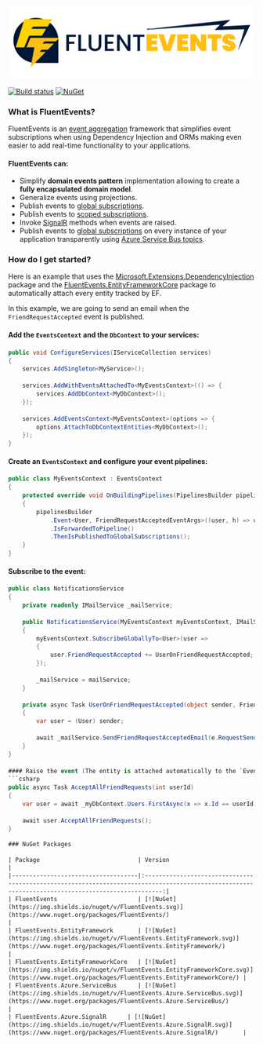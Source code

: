 ![FluentEvents logo](logo_extended.svg)

[![Build status](https://luca-s.visualstudio.com/FluentEvents/_apis/build/status/FluentEvents-CI)](https://luca-s.visualstudio.com/FluentEvents/_build/latest?definitionId=8) [![NuGet](https://img.shields.io/nuget/v/FluentEvents.svg)](https://www.nuget.org/packages/FluentEvents/)

### What is FluentEvents?
FluentEvents is an [event aggregation](https://martinfowler.com/eaaDev/EventAggregator.html) framework that simplifies event subscriptions when using Dependency Injection and ORMs making even easier to add real-time functionality to your applications.

#### FluentEvents can:
- Simplify **domain events pattern** implementation allowing to create a **fully encapsulated domain model**.
- Generalize events using projections.
- Publish events to [global subscriptions](https://github.com/luca-esse/FluentEvents/wiki/Global-subscriptions).
- Publish events to [scoped subscriptions](https://github.com/luca-esse/FluentEvents/wiki/Scoped-subscriptions).
- Invoke [SignalR](https://github.com/aspnet/AspNetCore/tree/master/src/SignalR) methods when events are raised.
- Publish events to [global subscriptions](https://github.com/luca-esse/FluentEvents/wiki/Global-subscriptions) on every instance of your application transparently using [Azure Service Bus topics](https://azure.microsoft.com/en-us/services/service-bus/). 

### How do I get started?
Here is an example that uses the [Microsoft.Extensions.DependencyInjection](https://www.nuget.org/packages/Microsoft.Extensions.DependencyInjection) package and the [FluentEvents.EntityFrameworkCore](https://www.nuget.org/packages/FluentEvents.EntityFrameworkCore/) package to automatically attach every entity tracked by EF.

In this example, we are going to send an email when the `FriendRequestAccepted` event is published.

#### Add the `EventsContext` and the `DbContext` to your services:
```csharp
public void ConfigureServices(IServiceCollection services)
{
    services.AddSingleton<MyService>();
    
    services.AddWithEventsAttachedTo<MyEventsContext>(() => {
        services.AddDbContext<MyDbContext>();
    });
    
    services.AddEventsContext<MyEventsContext>(options => {
        options.AttachToDbContextEntities<MyDbContext>();
    });
}
```

#### Create an `EventsContext` and configure your event pipelines:
```csharp
public class MyEventsContext : EventsContext
{
    protected override void OnBuildingPipelines(PipelinesBuilder pipelinesBuilder)
    {
        pipelinesBuilder
            .Event<User, FriendRequestAcceptedEventArgs>((user, h) => user.FriendRequestAccepted += h))
            .IsForwardedToPipeline()
            .ThenIsPublishedToGlobalSubscriptions();
    }
}
```

#### Subscribe to the event:
```csharp
public class NotificationsService
{
    private readonly IMailService _mailService;

    public NotificationsService(MyEventsContext myEventsContext, IMailService mailService)
    {
        myEventsContext.SubscribeGloballyTo<User>(user =>
        {
            user.FriendRequestAccepted += UserOnFriendRequestAccepted;
        });
        
        _mailService = mailService;
    }

    private async Task UserOnFriendRequestAccepted(object sender, FriendRequestAcceptedEventArgs e)
    {
        var user = (User) sender;

        await _mailService.SendFriendRequestAcceptedEmail(e.RequestSender.EmailAddress, user.Id, user.Name);
    }
}

#### Raise the event (The entity is attached automatically to the `EventsContext` by the EntityFramework plugin):
```csharp
public async Task AcceptAllFriendRequests(int userId) 
{
    var user = await _myDbContext.Users.FirstAsync(x => x.Id == userId);

    await user.AcceptAllFriendRequests();
}
```
```
### NuGet Packages

| Package                            | Version                                                                                                                                           |
|------------------------------------|:-------------------------------------------------------------------------------------------------------------------------------------------------:|
| FluentEvents                       | [![NuGet](https://img.shields.io/nuget/v/FluentEvents.svg)](https://www.nuget.org/packages/FluentEvents/)                                         |
| FluentEvents.EntityFramework       | [![NuGet](https://img.shields.io/nuget/v/FluentEvents.EntityFramework.svg)](https://www.nuget.org/packages/FluentEvents.EntityFramework/)         |
| FluentEvents.EntityFrameworkCore   | [![NuGet](https://img.shields.io/nuget/v/FluentEvents.EntityFrameworkCore.svg)](https://www.nuget.org/packages/FluentEvents.EntityFrameworkCore/) |
| FluentEvents.Azure.ServiceBus      | [![NuGet](https://img.shields.io/nuget/v/FluentEvents.Azure.ServiceBus.svg)](https://www.nuget.org/packages/FluentEvents.Azure.ServiceBus/)       |
| FluentEvents.Azure.SignalR      | [![NuGet](https://img.shields.io/nuget/v/FluentEvents.Azure.SignalR.svg)](https://www.nuget.org/packages/FluentEvents.Azure.SignalR/)       |
